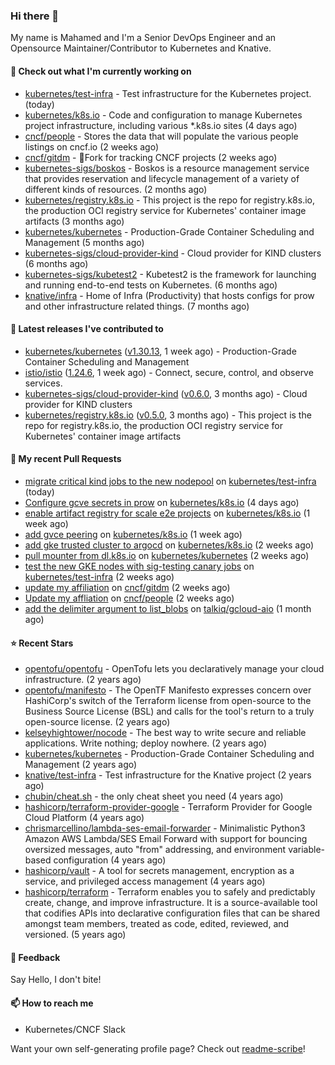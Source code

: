 ### Hi there 👋

My name is Mahamed and I'm a Senior DevOps Engineer and an Opensource Maintainer/Contributor to Kubernetes and Knative.

#### 👷 Check out what I'm currently working on

- [kubernetes/test-infra](https://github.com/kubernetes/test-infra) - Test infrastructure for the Kubernetes project. (today)
- [kubernetes/k8s.io](https://github.com/kubernetes/k8s.io) - Code and configuration to manage Kubernetes project infrastructure, including various *.k8s.io sites (4 days ago)
- [cncf/people](https://github.com/cncf/people) - Stores the data that will populate the various people listings on cncf.io (2 weeks ago)
- [cncf/gitdm](https://github.com/cncf/gitdm) - 📜Fork for tracking CNCF projects (2 weeks ago)
- [kubernetes-sigs/boskos](https://github.com/kubernetes-sigs/boskos) - Boskos is a resource management service that provides reservation and lifecycle management of a variety of different kinds of resources. (2 months ago)
- [kubernetes/registry.k8s.io](https://github.com/kubernetes/registry.k8s.io) - This project is the repo for registry.k8s.io, the production OCI registry service for Kubernetes&#39; container image artifacts (3 months ago)
- [kubernetes/kubernetes](https://github.com/kubernetes/kubernetes) - Production-Grade Container Scheduling and Management (5 months ago)
- [kubernetes-sigs/cloud-provider-kind](https://github.com/kubernetes-sigs/cloud-provider-kind) - Cloud provider for KIND clusters (6 months ago)
- [kubernetes-sigs/kubetest2](https://github.com/kubernetes-sigs/kubetest2) - Kubetest2 is the framework for launching and running end-to-end tests on Kubernetes. (6 months ago)
- [knative/infra](https://github.com/knative/infra) - Home of Infra (Productivity) that hosts configs for prow and other infrastructure related things. (7 months ago)

#### 🔭 Latest releases I've contributed to

- [kubernetes/kubernetes](https://github.com/kubernetes/kubernetes) ([v1.30.13](https://github.com/kubernetes/kubernetes/releases/tag/v1.30.13), 1 week ago) - Production-Grade Container Scheduling and Management
- [istio/istio](https://github.com/istio/istio) ([1.24.6](https://github.com/istio/istio/releases/tag/1.24.6), 1 week ago) - Connect, secure, control, and observe services.
- [kubernetes-sigs/cloud-provider-kind](https://github.com/kubernetes-sigs/cloud-provider-kind) ([v0.6.0](https://github.com/kubernetes-sigs/cloud-provider-kind/releases/tag/v0.6.0), 3 months ago) - Cloud provider for KIND clusters
- [kubernetes/registry.k8s.io](https://github.com/kubernetes/registry.k8s.io) ([v0.5.0](https://github.com/kubernetes/registry.k8s.io/releases/tag/v0.5.0), 3 months ago) - This project is the repo for registry.k8s.io, the production OCI registry service for Kubernetes&#39; container image artifacts

#### 🔨 My recent Pull Requests

- [migrate critical kind jobs to the new nodepool](https://github.com/kubernetes/test-infra/pull/34851) on [kubernetes/test-infra](https://github.com/kubernetes/test-infra) (today)
- [Configure gcve secrets in prow](https://github.com/kubernetes/k8s.io/pull/8127) on [kubernetes/k8s.io](https://github.com/kubernetes/k8s.io) (4 days ago)
- [enable artifact registry for scale e2e projects](https://github.com/kubernetes/k8s.io/pull/8103) on [kubernetes/k8s.io](https://github.com/kubernetes/k8s.io) (1 week ago)
- [add gvce peering](https://github.com/kubernetes/k8s.io/pull/8093) on [kubernetes/k8s.io](https://github.com/kubernetes/k8s.io) (1 week ago)
- [add gke trusted cluster to argocd](https://github.com/kubernetes/k8s.io/pull/8089) on [kubernetes/k8s.io](https://github.com/kubernetes/k8s.io) (2 weeks ago)
- [pull mounter from dl.k8s.io](https://github.com/kubernetes/kubernetes/pull/131639) on [kubernetes/kubernetes](https://github.com/kubernetes/kubernetes) (2 weeks ago)
- [test the new GKE nodes with sig-testing canary jobs](https://github.com/kubernetes/test-infra/pull/34761) on [kubernetes/test-infra](https://github.com/kubernetes/test-infra) (2 weeks ago)
- [update my affiliation](https://github.com/cncf/gitdm/pull/682) on [cncf/gitdm](https://github.com/cncf/gitdm) (2 weeks ago)
- [Update my affliation](https://github.com/cncf/people/pull/1002) on [cncf/people](https://github.com/cncf/people) (2 weeks ago)
- [add the delimiter argument to list_blobs](https://github.com/talkiq/gcloud-aio/pull/885) on [talkiq/gcloud-aio](https://github.com/talkiq/gcloud-aio) (1 month ago)

#### ⭐ Recent Stars

- [opentofu/opentofu](https://github.com/opentofu/opentofu) - OpenTofu lets you declaratively manage your cloud infrastructure. (2 years ago)
- [opentofu/manifesto](https://github.com/opentofu/manifesto) - The OpenTF Manifesto expresses concern over HashiCorp&#39;s switch of the Terraform license from open-source to the Business Source License (BSL) and calls for the tool&#39;s return to a truly open-source license. (2 years ago)
- [kelseyhightower/nocode](https://github.com/kelseyhightower/nocode) - The best way to write secure and reliable applications. Write nothing; deploy nowhere. (2 years ago)
- [kubernetes/kubernetes](https://github.com/kubernetes/kubernetes) - Production-Grade Container Scheduling and Management (2 years ago)
- [knative/test-infra](https://github.com/knative/test-infra) - Test infrastructure for the Knative project (2 years ago)
- [chubin/cheat.sh](https://github.com/chubin/cheat.sh) - the only cheat sheet you need (4 years ago)
- [hashicorp/terraform-provider-google](https://github.com/hashicorp/terraform-provider-google) - Terraform Provider for Google Cloud Platform (4 years ago)
- [chrismarcellino/lambda-ses-email-forwarder](https://github.com/chrismarcellino/lambda-ses-email-forwarder) - Minimalistic Python3 Amazon AWS Lambda/SES Email Forward with support for bouncing oversized messages, auto &#34;from&#34; addressing, and environment variable-based configuration (4 years ago)
- [hashicorp/vault](https://github.com/hashicorp/vault) - A tool for secrets management, encryption as a service, and privileged access management (4 years ago)
- [hashicorp/terraform](https://github.com/hashicorp/terraform) - Terraform enables you to safely and predictably create, change, and improve infrastructure. It is a source-available tool that codifies APIs into declarative configuration files that can be shared amongst team members, treated as code, edited, reviewed, and versioned. (5 years ago)

#### 💬 Feedback

Say Hello, I don't bite!

#### 📫 How to reach me

- Kubernetes/CNCF Slack

Want your own self-generating profile page? Check out [readme-scribe](https://github.com/muesli/readme-scribe)!


